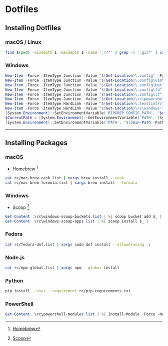 # Dotfiles

## Installing Dotfiles

### macOS / Linux

```sh
find $(pwd) -mindepth 1 -maxdepth 1 -name '.??*' | grep -v '.git*' | xargs -I % ln -fns % ~/
```

### Windows

```powershell
New-Item -Force -ItemType Junction -Value "$(Get-Location)\.config" -Path "$env:USERPROFILE\.config"
New-Item -Force -ItemType Junction -Value "$(Get-Location)\.config\vim" -Path "$env:USERPROFILE\vimfiles"
New-Item -Force -ItemType Junction -Value "$(Get-Location)\.config\bat" -Path "$env:APPDATA\bat"
New-Item -Force -ItemType Junction -Value "$(Get-Location)\.config\fd" -Path "$env:APPDATA\fd"
New-Item -Force -ItemType Junction -Value "$(Get-Location)\.config\lf" -Path "$env:LOCALAPPDATA\lf"
New-Item -Force -ItemType Junction -Value "$(Get-Location)\rc\powershell" -Path "$env:USERPROFILE\Documents\WindowsPowerShell"
New-Item -Force -ItemType HardLink -Value "$(Get-Location)\.textlintrc" -Path "$env:USERPROFILE\.textlintrc"
New-Item -Force -ItemType HardLink -Value "$(Get-Location)\rc\windows-terminal\settings.json" -Path "$env:LOCALAPPDATA\Packages\Microsoft.WindowsTerminal_8wekyb3d8bbwe\LocalState\settings.json"
[System.Environment]::SetEnvironmentVariable('RIPGREP_CONFIG_PATH', "$env:USERPROFILE\.config\rg\ripgreprc", [System.EnvironmentVariableTarget]::User)
$CurrentPath = [System.Environment]::GetEnvironmentVariable('PATH', [System.EnvironmentVariableTarget]::User)
[System.Environment]::SetEnvironmentVariable('PATH', "$(Join-Path -Path "$(python -m site --user-site)" -ChildPath "..\Scripts" -Resolve);" + "$([System.Environment]::GetEnvironmentVariable('PATH', [System.EnvironmentVariableTarget]::User))", [System.EnvironmentVariableTarget]::User)
```

---

## Installing Packages

### macOS

- Homebrew [^1]

```sh
cat rc/mac-brew-cask.list | xargs brew install --cask
cat rc/mac-brew-formula.list | xargs brew install --formula
```

### Windows

- Scoop [^2]

```powershell
Get-Content .\rc\windows-scoop-buckets.list | %{ scoop bucket add $_ }
Get-Content .\rc\windows-scoop-apps.list | %{ scoop install $_ }
```

### Fedora

```sh
cat rc/fedora-dnf.list | xargs sudo dnf install --allowerasing -y
```

### Node.js

```sh
cat rc/npm-global.list | xargs npm --global install
```

### Python

```sh
pip install --user --requirement rc/pip-requirements.txt
```

### PowerShell

```powershell
Get-Content .\rc\powershell-modules.list | %{ Install-Module -Force -Name $_ -Scope CurrentUser }
```

[^1]: [Homebrew](https://brew.sh/)

[^2]: [Scoop](https://scoop.sh/)
